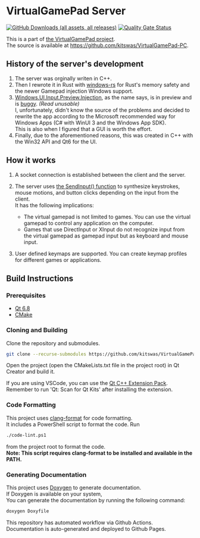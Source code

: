 # VirtualGamePad Server

[![GitHub Downloads (all assets, all releases)](https://img.shields.io/github/downloads/kitswas/VirtualGamePad-PC/total)](https://github.com/kitswas/VirtualGamePad-PC/releases/latest)
[![Quality Gate Status](https://sonarcloud.io/api/project_badges/measure?project=kitswas_VirtualGamePad-PC&metric=alert_status)](https://sonarcloud.io/summary/new_code?id=kitswas_VirtualGamePad-PC)

This is a part of [the VirtualGamePad project](https://kitswas.github.io/VirtualGamePad/).  
The source is available at <https://github.com/kitswas/VirtualGamePad-PC>.

## History of the server's development

1. The server was orginally writen in C++.
2. Then I rewrote it in Rust with [windows-rs](https://github.com/microsoft/windows-rs) for Rust's memory safety and the newer Gamepad injection Windows support.
3. [Windows.UI.Input.Preview.Injection](https://learn.microsoft.com/en-us/uwp/api/windows.ui.input.preview.injection?view=winrt-22621), as the name says, is in preview and is [buggy](https://github.com/microsoft/microsoft-ui-xaml/issues/8639). _(Read unusable)_  
I, unfortunately, didn't know the source of the problems and decided to rewrite the app according to the Microsoft recommended way for Windows Apps (C# with WinUI 3 and the Windows App SDK).  
This is also when I figured that a GUI is worth the effort.
4. Finally, due to the aforementioned reasons, this was created in C++ with the Win32 API and Qt6 for the UI.

## How it works

1. A socket connection is established between the client and the server.

2. The server uses [the SendInput() function](https://docs.microsoft.com/en-us/windows/win32/api/winuser/nf-winuser-sendinput) to synthesize keystrokes, mouse motions, and button clicks depending on the input from the client.  
It has the following implications:
    - The virtual gamepad is not limited to games. You can use the virtual gamepad to control any application on the computer.
    - Games that use DirectInput or XInput do not recognize input from the virtual gamepad as gamepad input but as keyboard and mouse input.

3. User defined keymaps are supported. You can create keymap profiles for different games or applications.

## Build Instructions

### Prerequisites

- [Qt 6.8](https://www.qt.io/download-open-source)
- [CMake](https://cmake.org/download/)

### Cloning and Building

Clone the repository and submodules.

```bash
git clone --recurse-submodules https://github.com/kitswas/VirtualGamePad-PC.git
```

Open the project (open the CMakeLists.txt file in the project root) in Qt Creator and build it.

If you are using VSCode, you can use the [Qt C++ Extension Pack](https://marketplace.visualstudio.com/items?itemName=TheQtCompany.qt-cpp-pack). Remember to run 'Qt: Scan for Qt Kits' after installing the extension.

### Code Formatting

This project uses [clang-format](https://clang.llvm.org/docs/ClangFormat.html) for code formatting.  
It includes a PowerShell script to format the code. Run

```bash
./code-lint.ps1
```

from the project root to format the code.  
**Note: This script requires clang-format to be installed and available in the PATH.**

### Generating Documentation

This project uses [Doxygen](https://www.doxygen.nl/index.html) to generate documentation.  
If Doxygen is available on your system,  
You can generate the documentation by running the following command:

```bash
doxygen Doxyfile
```

This repository has automated workflow via Github Actions.  
Documentation is auto-generated and deployed to Github Pages.
